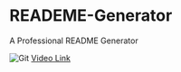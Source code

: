 # READEME-Generator
A Professional README Generator

![Git](videoready.gif)
[Video Link](https://drive.google.com/file/d/1oz2wDqn0HdtC_M5tTqnxQUK40yjhLKct/preview)

